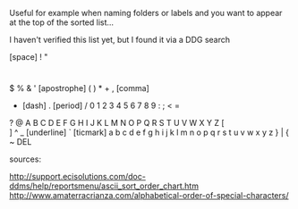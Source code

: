 Useful for example when naming folders or labels and you want to appear at the top of the sorted list...

I haven't verified this list yet, but I found it via a DDG search


 [space]
!
"
#
$
%
&
' [apostrophe]
(
)
*
+
, [comma]
- [dash]
. [period]
/
0
1
2
3
4
5
6
7
8
9
:
;
<
=
>
?
@
A
B
C
D
E
F
G
H
I
J
K
L
M
N
O
P
Q
R
S
T
U
V
W
X
Y
Z
[
\
]
^
_ [underline]
` [ticmark]
a
b
c
d
e
f
g
h
i
j
k
l
m
n
o
p
q
r
s
t
u
v
w
x
y
z
}
|
{
~
DEL

sources:

http://support.ecisolutions.com/doc-ddms/help/reportsmenu/ascii_sort_order_chart.htm
http://www.amaterracrianza.com/alphabetical-order-of-special-characters/

